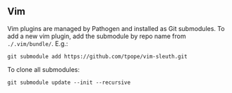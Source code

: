
## Vim

Vim plugins are managed by Pathogen and installed as Git submodules.
To add a new vim plugin, add the submodule by repo name from `./.vim/bundle/`. E.g.:

    git submodule add https://github.com/tpope/vim-sleuth.git

To clone all submodules:

    git submodule update --init --recursive
